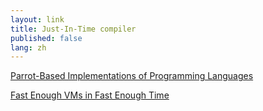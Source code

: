```yaml
---
layout: link
title: Just-In-Time compiler
published: false
lang: zh
---
```


[Parrot-Based Implementations of Programming Languages](http://trac.parrot.org/parrot/wiki/Languages)

[Fast Enough VMs in Fast Enough Time](http://tratt.net/laurie/tech_articles/articles/fast_enough_vms_in_fast_enough_time)


